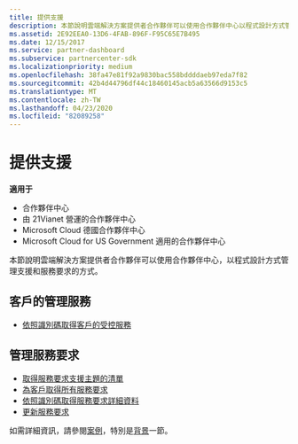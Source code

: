 ```yaml
---
title: 提供支援
description: 本節說明雲端解決方案提供者合作夥伴可以使用合作夥伴中心以程式設計方式管理支援和服務要求的方式。
ms.assetid: 2E92EEA0-13D6-4FAB-896F-F95C65E7B495
ms.date: 12/15/2017
ms.service: partner-dashboard
ms.subservice: partnercenter-sdk
ms.localizationpriority: medium
ms.openlocfilehash: 38fa47e81f92a9830bac558bddddaeb97eda7f82
ms.sourcegitcommit: 42b4d44796df44c18460145acb5a63566d9153c5
ms.translationtype: MT
ms.contentlocale: zh-TW
ms.lasthandoff: 04/23/2020
ms.locfileid: "82089258"
---
```

# <a name="provide-support"></a>提供支援

**適用于**

- 合作夥伴中心
- 由 21Vianet 營運的合作夥伴中心
- Microsoft Cloud 德國合作夥伴中心
- Microsoft Cloud for US Government 適用的合作夥伴中心

本節說明雲端解決方案提供者合作夥伴可以使用合作夥伴中心，以程式設計方式管理支援和服務要求的方式。

## <a name="admin-services-for-a-customer"></a>客戶的管理服務

- [依照識別碼取得客戶的受控服務](get-the-managed-services-for-a-customer-by-id.md)

## <a name="manage-service-requests"></a>管理服務要求

- [取得服務要求支援主題的清單](get-service-request-support-topics--pending-.md)
- [為客戶取得所有服務要求](get-all-service-requests-for-a-customer.md)
- [依照識別碼取得服務要求詳細資料](get-service-request-details-by-id.md)
- [更新服務要求](update-a-service-request.md)

如需詳細資訊，請參閱[案例](scenarios.md)，特別是[背景](scenarios.md#background)一節。
